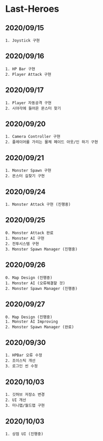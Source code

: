 # Last-Heroes

## 2020/09/15
```
1. Joystick 구현
```

## 2020/09/16
```
1. HP Bar 구현
2. Player Attack 구현
```

## 2020/09/17
```
1. Player 자동공격 구현
2. 시야각에 들어온 몬스터 찾기 
```

## 2020/09/20
```
1. Camera Controller 구현
2. 플레이어를 가리는 물체 페이드 아웃/인 하기 구현
```

## 2020/09/21
```
1. Monster Spawn 구현
2. 몬스터 길찾기 구현
```

## 2020/09/24
```
1. Monster Attack 구현 (진행중)
```

## 2020/09/25
```
0. Monster Attack 완료
1. Monster AI 구현
2. 전투시스템 구현
3. Monster Spawn Manager (진행중)
```

## 2020/09/26
```
0. Map Design (진행중)
1. Monster AI (오류해결할 것)
2. Monster Spawn Manager (진행중)
```

## 2020/09/27
```
0. Map Design (진행중)
1. Monster AI Improving
2. Monster Spawn Manager (완료)
```

## 2020/09/30
```
1. HPBar 오류 수정
2. 조이스틱 개선
3. 로그인 씬 수정
```

## 2020/10/03
```
1. 깃허브 저장소 변경
2. UI 개선
3. 미니맵/월드맵 구현
```

## 2020/10/03
```
1. 상점 UI (진행중)
```
